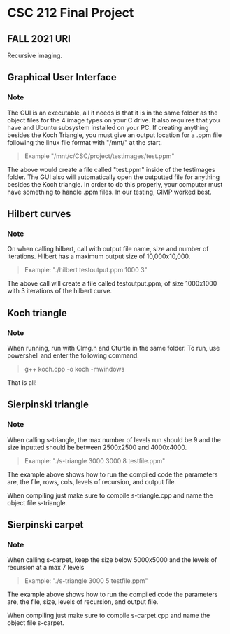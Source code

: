 # CSC 212 Final Project
## FALL 2021 URI
Recursive imaging.

## Graphical User Interface
### Note
The GUI is an executable, all it needs is that it is in the same folder as the object files for the 4 image types on your C drive. It also requires that you have
and Ubuntu subsystem installed on your PC. If creating anything besides the Koch Triangle, you must give an output location for a .ppm 
file following the linux file format with "/mnt/" at the start.
>Example "/mnt/c/CSC/project/testimages/test.ppm"
>
The above would create a file called "test.ppm" inside of the testimages folder. The GUI also will automatically open the outputted file for anything besides
the Koch triangle. In order to do this properly, your computer must have something to handle .ppm files. In our testing, GIMP worked best. 

## Hilbert curves
### Note
On when calling hilbert, call with output file name, size and number of iterations. Hilbert has a maximum output size of 10,000x10,000.
>Example: "./hilbert testoutput.ppm 1000 3"
>
The above call will create a file called testoutput.ppm, of size 1000x1000 with 3 iterations of the hilbert curve.

## Koch triangle
### Note 
When running, run with Clmg.h and Cturtle in the same folder. To run, use powershell and enter the following command:
>g++ koch.cpp -o koch -mwindows
>
That is all! 

## Sierpinski triangle
### Note
When calling s-triangle, the max number of levels run should be 9 and the size inputted should be between 2500x2500 and 4000x4000.
>Example: "./s-triangle 3000 3000 8 testfile.ppm"
>
The example above shows how to run the compiled code the parameters are, the file, rows, cols, levels of recursion, and output file.
>
When compiling just make sure to compile s-triangle.cpp and name the object file s-triangle.

## Sierpinski carpet
### Note
When calling s-carpet, keep the size below 5000x5000 and the levels of recursion at a max 7 levels
>Example: "./s-triangle 3000 5 testfile.ppm"
>
The example above shows how to run the compiled code the parameters are, the file, size, levels of recursion, and output file.
>
When compiling just make sure to compile s-carpet.cpp and name the object file s-carpet.
